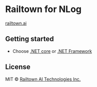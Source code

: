 ﻿# Railtown for NLog
[railtown.ai](https://www.railtown.ai/)


## Getting started
- Choose [.NET core](https://github.com/RailtownAI/RailtownSamples/tree/master/NLog/Railtown.Samples.NLog.NetCoreSample) or
[.NET Framework](https://github.com/RailtownAI/RailtownSamples/tree/master/NLog/Railtown.Samples.NLog.NetFrameworkSample)

## License

MIT  © [Railtown AI Technologies Inc.](https://www.railtown.ai/)